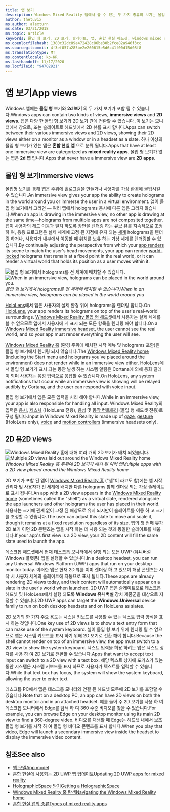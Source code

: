 ```yaml
---
title: 앱 보기
description: Windows Mixed Reality 앱에서 볼 수 있는 두 가지 종류의 보기는 몰입 형 뷰와 2D 뷰입니다.
author: thetuvix
ms.author: alexturn
ms.date: 03/21/2018
ms.topic: article
keywords: 몰입 형 보기, 2D 보기, 슬레이트, 앱, 혼합 현실 헤드셋, windows mixed reality 헤드셋, 가상 현실 헤드셋, HoloLens, MRTK, Mixed Reality Toolkit
ms.openlocfilehash: 1380c32dc89e472428c86be30b2fce82a946f3cc
ms.sourcegitcommit: 4f3ef057a285be2e260615e5d6c41f00d15d08f8
ms.translationtype: MT
ms.contentlocale: ko-KR
ms.lasthandoff: 11/17/2020
ms.locfileid: "94702921"
---
```

# <a name="app-views"></a><span data-ttu-id="62b5d-104">앱 보기</span><span class="sxs-lookup"><span data-stu-id="62b5d-104">App views</span></span>

<span data-ttu-id="62b5d-105">Windows 앱에는 **몰입 형** 보기와 **2d 보기** 의 두 가지 보기가 포함 될 수 있습니다.</span><span class="sxs-lookup"><span data-stu-id="62b5d-105">Windows apps can contain two kinds of views, **immersive views** and **2D views**.</span></span> <span data-ttu-id="62b5d-106">앱은 다양 한 몰입 형 보기와 2D 보기 간에 전환할 수 있습니다 .이 보기는 모니터에서 창으로, 또는 슬레이트로 헤드셋에서 2D 뷰를 표시 합니다.</span><span class="sxs-lookup"><span data-stu-id="62b5d-106">Apps can switch between their various immersive views and 2D views, showing their 2D views either on a monitor as a window or in a headset as a slate.</span></span> <span data-ttu-id="62b5d-107">하나 이상의 몰입 형 보기가 있는 앱은 **혼합 현실 앱** 으로 분류 됩니다.</span><span class="sxs-lookup"><span data-stu-id="62b5d-107">Apps that have at least one immersive view are categorized as **mixed reality apps**.</span></span> <span data-ttu-id="62b5d-108">몰입 형 보기가 없는 앱은 **2d 앱** 입니다.</span><span class="sxs-lookup"><span data-stu-id="62b5d-108">Apps that never have a immersive view are **2D apps**.</span></span>

## <a name="immersive-views"></a><span data-ttu-id="62b5d-109">몰입 형 보기</span><span class="sxs-lookup"><span data-stu-id="62b5d-109">Immersive views</span></span>

<span data-ttu-id="62b5d-110">몰입형 보기를 통해 앱은 주위에 홀로그램을 만들거나 사용자를 가상 환경에 몰입시킬 수 있습니다.</span><span class="sxs-lookup"><span data-stu-id="62b5d-110">An immersive view gives your app the ability to create holograms in the world around you or immerse the user in a virtual environment.</span></span> <span data-ttu-id="62b5d-111">앱이 몰입 형 보기에서 그리면 &mdash; 여러 앱에서 holograms 동시에 다른 앱은 그리지 않습니다.</span><span class="sxs-lookup"><span data-stu-id="62b5d-111">When an app is drawing in the immersive view, no other app is drawing at the same time&mdash;holograms from multiple apps are not composited together.</span></span> <span data-ttu-id="62b5d-112">앱이 사용자의 헤드 이동과 일치 하도록 장면을 [렌더링](../develop/platform-capabilities-and-apis/rendering.md) 하는 큐브 뷰를 지속적으로 조정 하 여, 응용 프로그램은 실제 세계에 고정 된 지점에 유지 되는 [세계](coordinate-systems.md) holograms을 렌더링 하거나, 사용자가 내부에서 이동할 때 위치를 보유 하는 가상 세계를 렌더링할 수 있습니다.</span><span class="sxs-lookup"><span data-stu-id="62b5d-112">By continually adjusting the perspective from which your [app renders](../develop/platform-capabilities-and-apis/rendering.md) its scene to match the user's head movements, your app can render [world-locked](coordinate-systems.md) holograms that remain at a fixed point in the real world, or it can render a virtual world that holds its position as a user moves within it.</span></span>

<span data-ttu-id="62b5d-113">![몰입 형 보기에서 holograms를 전 세계에 배치할 수 있습니다.](images/designoverview-940px.jpg)</span><span class="sxs-lookup"><span data-stu-id="62b5d-113">![When in an immersive view, holograms can be placed in the world around you.](images/designoverview-940px.jpg)</span></span><br>
<span data-ttu-id="62b5d-114">*몰입 형 보기에서 holograms를 전 세계에 배치할 수 있습니다.*</span><span class="sxs-lookup"><span data-stu-id="62b5d-114">*When in an immersive view, holograms can be placed in the world around you*</span></span>

<span data-ttu-id="62b5d-115">[HoloLens](https://docs.microsoft.com/hololens/hololens1-hardware)에서 앱은 사용자의 실제 환경 위에 holograms을 렌더링 합니다.</span><span class="sxs-lookup"><span data-stu-id="62b5d-115">On [HoloLens](https://docs.microsoft.com/hololens/hololens1-hardware), your app renders its holograms on top of the user's real-world surroundings.</span></span> <span data-ttu-id="62b5d-116">[Windows Mixed Reality 몰입 형 헤드셋](../discover/immersive-headset-hardware-details.md)에서 사용자는 실제 세계를 볼 수 없으므로 앱에서 사용자에 게 표시 되는 모든 항목을 렌더링 해야 합니다.</span><span class="sxs-lookup"><span data-stu-id="62b5d-116">On a [Windows Mixed Reality immersive headset](../discover/immersive-headset-hardware-details.md), the user cannot see the real world, and so your app must render everything the user will see.</span></span>

<span data-ttu-id="62b5d-117">[Windows Mixed Reality 홈](../discover/navigating-the-windows-mixed-reality-home.md) (환경 주위에 배치한 시작 메뉴 및 holograms 포함)은 몰입 형 보기에서 렌더링 되지 않습니다.</span><span class="sxs-lookup"><span data-stu-id="62b5d-117">The [Windows Mixed Reality home](../discover/navigating-the-windows-mixed-reality-home.md) (including the Start menu and holograms you've placed around the environment) does not render while in an immersive view either.</span></span> <span data-ttu-id="62b5d-118">HoloLens에서 몰입 형 보기가 표시 되는 동안 발생 하는 시스템 알림은 Cortana에 의해 통화 릴레이 되며 사용자는 음성 입력으로 응답할 수 있습니다.</span><span class="sxs-lookup"><span data-stu-id="62b5d-118">On HoloLens, any system notifications that occur while an immersive view is showing will be relayed audibly by Cortana, and the user can respond with voice input.</span></span>

<span data-ttu-id="62b5d-119">몰입 형 보기에서 앱은 모든 입력을 처리 해야 합니다.</span><span class="sxs-lookup"><span data-stu-id="62b5d-119">While in an immersive view, your app is also responsible for handling all input.</span></span> <span data-ttu-id="62b5d-120">Windows Mixed Reality의 입력은 [응시](gaze-and-commit.md), [제스처](gaze-and-commit.md#composite-gestures) (HoloLens 전용), [음성](voice-input.md) 및 [동작 컨트롤러](motion-controllers.md) (몰입 형 헤드셋 전용)로 구성 됩니다.</span><span class="sxs-lookup"><span data-stu-id="62b5d-120">Input in Windows Mixed Reality is made up of [gaze](gaze-and-commit.md), [gesture](gaze-and-commit.md#composite-gestures) (HoloLens only), [voice](voice-input.md) and [motion controllers](motion-controllers.md) (immersive headsets only).</span></span>

## <a name="2d-views"></a><span data-ttu-id="62b5d-121">2D 뷰</span><span class="sxs-lookup"><span data-stu-id="62b5d-121">2D views</span></span>

<span data-ttu-id="62b5d-122">![Windows Mixed Reality 홈에 대해 여러 개의 2D 보기가 배치 되었습니다.](images/teleportation-940px.png)</span><span class="sxs-lookup"><span data-stu-id="62b5d-122">![Multiple 2D views laid out around the Windows Mixed Reality home](images/teleportation-940px.png)</span></span><br>
<span data-ttu-id="62b5d-123">*Windows Mixed Reality 홈 주위에 2D 보기가 배치 된 여러 앱*</span><span class="sxs-lookup"><span data-stu-id="62b5d-123">*Multiple apps with a 2D view placed around the Windows Mixed Reality home*</span></span>

<span data-ttu-id="62b5d-124">2D 보기가 포함 된 앱이 [Windows Mixed Reality 홈](../discover/navigating-the-windows-mixed-reality-home.md) ("셸"이 라고도 함)에는 앱 시작 관리자 및 사용자가 전 세계에 배치한 다른 holograms 함께 렌더링 되는 가상 슬레이트로 표시 됩니다.</span><span class="sxs-lookup"><span data-stu-id="62b5d-124">An app with a 2D view appears in the [Windows Mixed Reality home](../discover/navigating-the-windows-mixed-reality-home.md) (sometimes called the "shell") as a virtual slate, rendered alongside the app launchers and other holograms the user has placed in their world.</span></span> <span data-ttu-id="62b5d-125">사용자는 크기에 관계 없이 고정 된 해상도로 유지 되지만이 슬레이트를 이동 하 고 크기를 조정할 수 있습니다.</span><span class="sxs-lookup"><span data-stu-id="62b5d-125">The user can adjust this slate to move and scale it, though it remains at a fixed resolution regardless of its size.</span></span> <span data-ttu-id="62b5d-126">앱의 첫 번째 뷰가 2D 보기 이면 2D 콘텐츠는 앱을 시작 하는 데 사용 되는 것과 동일한 슬레이트를 채웁니다.</span><span class="sxs-lookup"><span data-stu-id="62b5d-126">If your app's first view is a 2D view, your 2D content will fill the same slate used to launch the app.</span></span>

<span data-ttu-id="62b5d-127">데스크톱 헤드셋에서 현재 데스크톱 모니터에서 실행 되는 모든 UWP (유니버설 Windows 플랫폼) 앱을 실행할 수 있습니다.</span><span class="sxs-lookup"><span data-stu-id="62b5d-127">In a desktop headset, you can run any Universal Windows Platform (UWP) apps that run on your desktop monitor today.</span></span> <span data-ttu-id="62b5d-128">이러한 앱은 현재 2D 뷰를 이미 렌더링 하 고 있으며 해당 콘텐츠는 시작 시 사용자 세계의 슬레이트에 자동으로 표시 됩니다.</span><span class="sxs-lookup"><span data-stu-id="62b5d-128">These apps are already rendering 2D views today, and their content will automatically appear on a slate in the user's world when launched.</span></span> <span data-ttu-id="62b5d-129">2D UWP 앱은 슬레이트으로 데스크톱 헤드셋 및 HoloLens에서 실행 되도록 **Windows 유니버설** 장치 제품군을 대상으로 지정할 수 있습니다.</span><span class="sxs-lookup"><span data-stu-id="62b5d-129">2D UWP apps can target the **Windows.Universal** device family to run on both desktop headsets and on HoloLens as slates.</span></span>

<span data-ttu-id="62b5d-130">2D 보기의 한 가지 주요 용도는 시스템 키보드를 사용할 수 있는 텍스트 입력 양식을 표시 하는 것입니다.</span><span class="sxs-lookup"><span data-stu-id="62b5d-130">One key use of 2D views is to show a text entry form that can make use of the system keyboard.</span></span> <span data-ttu-id="62b5d-131">셸이 몰입 형 보기 위에 렌더링 될 수 없으므로 앱은 시스템 키보드를 표시 하기 위해 2D 보기로 전환 해야 합니다.</span><span class="sxs-lookup"><span data-stu-id="62b5d-131">Because the shell cannot render on top of an immersive view, the app must switch to a 2D view to show the system keyboard.</span></span> <span data-ttu-id="62b5d-132">텍스트 입력을 허용 하려는 앱은 텍스트 상자를 사용 하 여 2D 보기로 전환할 수 있습니다.</span><span class="sxs-lookup"><span data-stu-id="62b5d-132">Apps that want to accept text input can switch to a 2D view with a text box.</span></span> <span data-ttu-id="62b5d-133">해당 텍스트 상자에 포커스가 있는 동안 시스템은 시스템 키보드를 표시 하므로 사용자가 텍스트를 입력할 수 있습니다.</span><span class="sxs-lookup"><span data-stu-id="62b5d-133">While that text box has focus, the system will show the system keyboard, allowing the user to enter text.</span></span>

<span data-ttu-id="62b5d-134">데스크톱 PC에서 앱은 데스크톱 모니터와 연결 된 헤드셋 모두에 2D 보기를 포함할 수 있습니다.</span><span class="sxs-lookup"><span data-stu-id="62b5d-134">Note that on a desktop PC, an app can have 2D views on both the desktop monitor and in an attached headset.</span></span> <span data-ttu-id="62b5d-135">예를 들어 주 2D 보기를 사용 하 여 데스크톱 모니터에서 Edge를 탐색 하 여 360 수준 비디오를 찾을 수 있습니다.</span><span class="sxs-lookup"><span data-stu-id="62b5d-135">For example, you can browse Edge on your desktop monitor using its main 2D view to find a 360-degree video.</span></span> <span data-ttu-id="62b5d-136">비디오를 재생할 때 Edge는 헤드셋 내에서 보조 몰입 형 보기를 시작 하 여 몰입 형 비디오 콘텐츠를 표시 합니다.</span><span class="sxs-lookup"><span data-stu-id="62b5d-136">When you play that video, Edge will launch a secondary immersive view inside the headset to display the immersive video content.</span></span>

## <a name="see-also"></a><span data-ttu-id="62b5d-137">참조</span><span class="sxs-lookup"><span data-stu-id="62b5d-137">See also</span></span>

* [<span data-ttu-id="62b5d-138">앱 모델</span><span class="sxs-lookup"><span data-stu-id="62b5d-138">App model</span></span>](app-model.md)
* [<span data-ttu-id="62b5d-139">혼합 현실에 사용되는 2D UWP 앱 업데이트</span><span class="sxs-lookup"><span data-stu-id="62b5d-139">Updating 2D UWP apps for mixed reality</span></span>](../develop/porting-apps/building-2d-apps.md)
* [<span data-ttu-id="62b5d-140">HolographicSpace 받기</span><span class="sxs-lookup"><span data-stu-id="62b5d-140">Getting a HolographicSpace</span></span>](../develop/native/getting-a-holographicspace.md)
* [<span data-ttu-id="62b5d-141">Windows Mixed Reality 홈 탐색</span><span class="sxs-lookup"><span data-stu-id="62b5d-141">Navigating the Windows Mixed Reality home</span></span>](../discover/navigating-the-windows-mixed-reality-home.md)
* [<span data-ttu-id="62b5d-142">혼합 현실 앱의 종류</span><span class="sxs-lookup"><span data-stu-id="62b5d-142">Types of mixed reality apps</span></span>](types-of-mixed-reality-apps.md)
